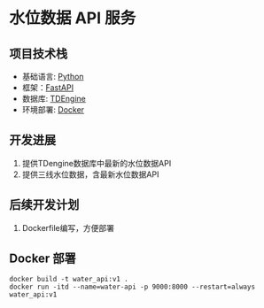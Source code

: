 # 水位数据 API 服务

## 项目技术栈
- 基础语言: [Python](https://www.python.org/)
- 框架：[FastAPI](https://fastapi.tiangolo.com/zh/)
- 数据库: [TDEngine](https://docs.taosdata.com/)
- 环境部署: [Docker](https://www.docker.com/)


## 开发进展
1. 提供TDengine数据库中最新的水位数据API
2. 提供三线水位数据，含最新水位数据API


## 后续开发计划
1. Dockerfile编写，方便部署


## Docker 部署
```shell
docker build -t water_api:v1 .
docker run -itd --name=water-api -p 9000:8000 --restart=always water_api:v1
```
